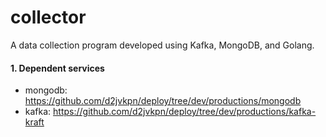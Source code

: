 # collector
A data collection program developed using Kafka, MongoDB, and Golang.

#### 1. Dependent services
- mongodb: https://github.com/d2jvkpn/deploy/tree/dev/productions/mongodb
- kafka: https://github.com/d2jvkpn/deploy/tree/dev/productions/kafka-kraft
